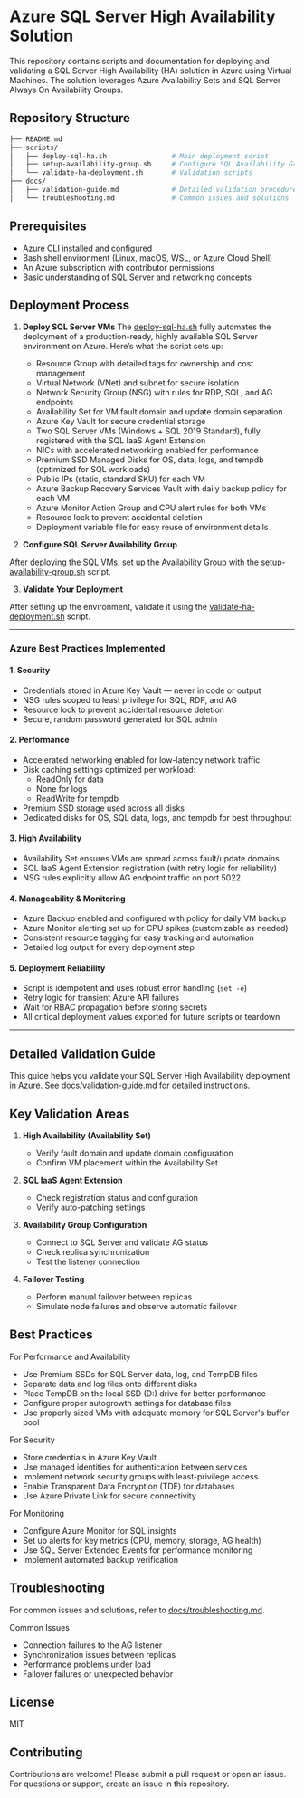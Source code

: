 # Azure SQL Server High Availability Solution

This repository contains scripts and documentation for deploying and validating a SQL Server High Availability (HA) solution in Azure using Virtual Machines. The solution leverages Azure Availability Sets and SQL Server Always On Availability Groups.

## Repository Structure

```bash
├── README.md
├── scripts/
│   ├── deploy-sql-ha.sh                # Main deployment script
│   ├── setup-availability-group.sh     # Configure SQL Availability Group
│   └── validate-ha-deployment.sh       # Validation scripts
├── docs/
│   ├── validation-guide.md             # Detailed validation procedures  
│   └── troubleshooting.md              # Common issues and solutions
```

## Prerequisites

- Azure CLI installed and configured
- Bash shell environment (Linux, macOS, WSL, or Azure Cloud Shell)
- An Azure subscription with contributor permissions
- Basic understanding of SQL Server and networking concepts

## Deployment Process

1. **Deploy SQL Server VMs**
The [deploy-sql-ha.sh](scripts/deploy-sql-ha.sh) fully automates the deployment of a production-ready, highly available SQL Server environment on Azure. Here’s what the script sets up:
   - Resource Group with detailed tags for ownership and cost management  
   - Virtual Network (VNet) and subnet for secure isolation  
   - Network Security Group (NSG) with rules for RDP, SQL, and AG endpoints  
   - Availability Set for VM fault domain and update domain separation  
   - Azure Key Vault for secure credential storage  
   - Two SQL Server VMs (Windows + SQL 2019 Standard), fully registered with the SQL IaaS Agent Extension  
   - NICs with accelerated networking enabled for performance  
   - Premium SSD Managed Disks for OS, data, logs, and tempdb (optimized for SQL workloads)  
   - Public IPs (static, standard SKU) for each VM  
   - Azure Backup Recovery Services Vault with daily backup policy for each VM  
   - Azure Monitor Action Group and CPU alert rules for both VMs  
   - Resource lock to prevent accidental deletion  
   - Deployment variable file for easy reuse of environment details  

2. **Configure SQL Server Availability Group**

After deploying the SQL VMs, set up the Availability Group with the [setup-availability-group.sh](scripts/setup-availability-group.sh) script.

3. **Validate Your Deployment**

After setting up the environment, validate it using the [validate-ha-deployment.sh](scripts/validate-ha-deployment.sh) script.

---

### **Azure Best Practices Implemented**

#### 1. Security

- Credentials stored in Azure Key Vault — never in code or output  
- NSG rules scoped to least privilege for SQL, RDP, and AG  
- Resource lock to prevent accidental resource deletion  
- Secure, random password generated for SQL admin  

#### 2. Performance

- Accelerated networking enabled for low-latency network traffic  
- Disk caching settings optimized per workload:  
  - ReadOnly for data  
  - None for logs  
  - ReadWrite for tempdb  
- Premium SSD storage used across all disks  
- Dedicated disks for OS, SQL data, logs, and tempdb for best throughput  

#### 3. High Availability

- Availability Set ensures VMs are spread across fault/update domains  
- SQL IaaS Agent Extension registration (with retry logic for reliability)  
- NSG rules explicitly allow AG endpoint traffic on port 5022  

#### 4. Manageability & Monitoring

- Azure Backup enabled and configured with policy for daily VM backup  
- Azure Monitor alerting set up for CPU spikes (customizable as needed)  
- Consistent resource tagging for easy tracking and automation  
- Detailed log output for every deployment step  

#### 5. Deployment Reliability

- Script is idempotent and uses robust error handling (`set -e`)  
- Retry logic for transient Azure API failures  
- Wait for RBAC propagation before storing secrets  
- All critical deployment values exported for future scripts or teardown  

---

## Detailed Validation Guide

This guide helps you validate your SQL Server High Availability deployment in Azure. See [docs/validation-guide.md](docs/validation-guide.md) for detailed instructions.

## Key Validation Areas

1. **High Availability (Availability Set)**
   - Verify fault domain and update domain configuration
   - Confirm VM placement within the Availability Set

2. **SQL IaaS Agent Extension**
   - Check registration status and configuration
   - Verify auto-patching settings

3. **Availability Group Configuration**
   - Connect to SQL Server and validate AG status
   - Check replica synchronization
   - Test the listener connection

4. **Failover Testing**
   - Perform manual failover between replicas
   - Simulate node failures and observe automatic failover

## Best Practices

For Performance and Availability
- Use Premium SSDs for SQL Server data, log, and TempDB files
- Separate data and log files onto different disks
- Place TempDB on the local SSD (D:) drive for better performance
- Configure proper autogrowth settings for database files
- Use properly sized VMs with adequate memory for SQL Server's buffer pool

For Security
- Store credentials in Azure Key Vault
- Use managed identities for authentication between services
- Implement network security groups with least-privilege access
- Enable Transparent Data Encryption (TDE) for databases
- Use Azure Private Link for secure connectivity

For Monitoring
- Configure Azure Monitor for SQL insights
- Set up alerts for key metrics (CPU, memory, storage, AG health)
- Use SQL Server Extended Events for performance monitoring
- Implement automated backup verification

## Troubleshooting
For common issues and solutions, refer to [docs/troubleshooting.md](docs/troubleshooting.md).

Common Issues

- Connection failures to the AG listener
- Synchronization issues between replicas
- Performance problems under load
- Failover failures or unexpected behavior

## License
MIT

## Contributing
Contributions are welcome! Please submit a pull request or open an issue.
For questions or support, create an issue in this repository.

